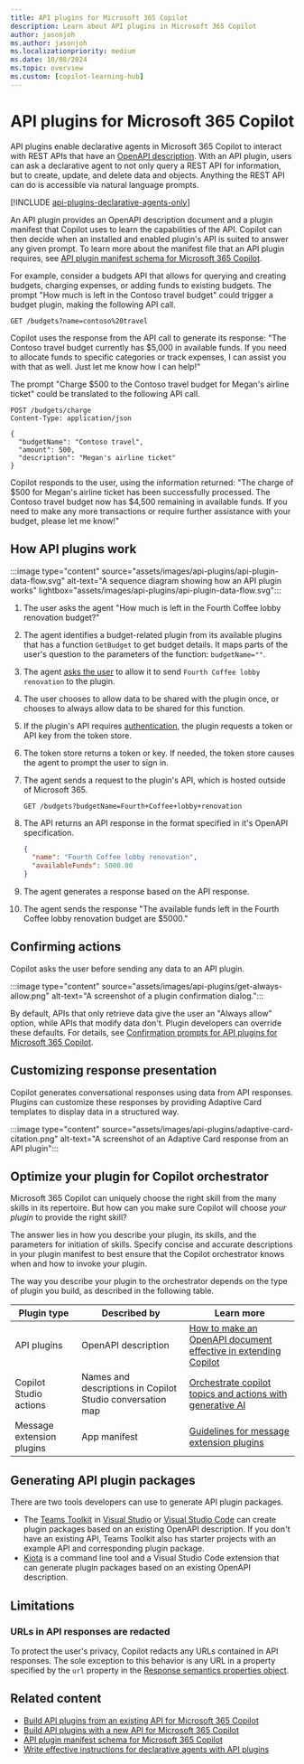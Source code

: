 ```yaml
---
title: API plugins for Microsoft 365 Copilot
description: Learn about API plugins in Microsoft 365 Copilot
author: jasonjoh
ms.author: jasonjoh
ms.localizationpriority: medium
ms.date: 10/08/2024
ms.topic: overview
ms.custom: [copilot-learning-hub]
---
```


# API plugins for Microsoft 365 Copilot

API plugins enable declarative agents in Microsoft 365 Copilot to interact with REST APIs that have an [OpenAPI description](https://www.openapis.org/what-is-openapi). With an API plugin, users can ask a declarative agent to not only query a REST API for information, but to create, update, and delete data and objects. Anything the REST API can do is accessible via natural language prompts.

[!INCLUDE [api-plugins-declarative-agents-only](includes/api-plugins-declarative-agents-only.md)]

An API plugin provides an OpenAPI description document and a plugin manifest that Copilot uses to learn the capabilities of the API. Copilot can then decide when an installed and enabled plugin's API is suited to answer any given prompt. To learn more about the manifest file that an API plugin requires, see [API plugin manifest schema for Microsoft 365 Copilot](./api-plugin-manifest.md).

For example, consider a budgets API that allows for querying and creating budgets, charging expenses, or adding funds to existing budgets. The prompt "How much is left in the Contoso travel budget" could trigger a budget plugin, making the following API call.

```http
GET /budgets?name=contoso%20travel
```

Copilot uses the response from the API call to generate its response: "The Contoso travel budget currently has $5,000 in available funds. If you need to allocate funds to specific categories or track expenses, I can assist you with that as well. Just let me know how I can help!"

The prompt "Charge $500 to the Contoso travel budget for Megan's airline ticket" could be translated to the following API call.

```http
POST /budgets/charge
Content-Type: application/json

{
  "budgetName": "Contoso travel",
  "amount": 500,
  "description": "Megan's airline ticket"
}
```

Copilot responds to the user, using the information returned: "The charge of $500 for Megan's airline ticket has been successfully processed. The Contoso travel budget now has $4,500 remaining in available funds. If you need to make any more transactions or require further assistance with your budget, please let me know!"

## How API plugins work

:::image type="content" source="assets/images/api-plugins/api-plugin-data-flow.svg" alt-text="A sequence diagram showing how an API plugin works" lightbox="assets/images/api-plugins/api-plugin-data-flow.svg":::

1. The user asks the agent "How much is left in the Fourth Coffee lobby renovation budget?"
1. The agent identifies a budget-related plugin from its available plugins that has a function `GetBudget` to get budget details. It maps parts of the user's question to the parameters of the function: `budgetName=""`.
1. The agent [asks the user](#confirming-actions) to allow it to send `Fourth Coffee lobby renovation` to the plugin.
1. The user chooses to allow data to be shared with the plugin once, or chooses to always allow data to be shared for this function.
1. If the plugin's API requires [authentication](api-plugin-authentication.md), the plugin requests a token or API key from the token store.
1. The token store returns a token or key. If needed, the token store causes the agent to prompt the user to sign in.
1. The agent sends a request to the plugin's API, which is hosted outside of Microsoft 365.

    ```http
    GET /budgets?budgetName=Fourth+Coffee+lobby+renovation
    ```

1. The API returns an API response in the format specified in it's OpenAPI specification.

    ```json
    {
      "name": "Fourth Coffee lobby renovation",
      "availableFunds": 5000.00
    }
    ```

1. The agent generates a response based on the API response.
1. The agent sends the response "The available funds left in the Fourth Coffee lobby renovation budget are $5000."

## Confirming actions

Copilot asks the user before sending any data to an API plugin.

:::image type="content" source="assets/images/api-plugins/get-always-allow.png" alt-text="A screenshot of a plugin confirmation dialog.":::

By default, APIs that only retrieve data give the user an "Always allow" option, while APIs that modify data don't. Plugin developers can override these defaults. For details, see [Confirmation prompts for API plugins for Microsoft 365 Copilot](api-plugin-confirmation-prompts.md).

## Customizing response presentation

Copilot generates conversational responses using data from API responses. Plugins can customize these responses by providing Adaptive Card templates to display data in a structured way.

:::image type="content" source="assets/images/api-plugins/adaptive-card-citation.png" alt-text="A screenshot of an Adaptive Card response from an API plugin":::

## Optimize your plugin for Copilot orchestrator

Microsoft 365 Copilot can uniquely choose the right skill from the many skills in its repertoire. But how can you make sure Copilot will choose _your plugin_ to provide the right skill?

The answer lies in how you describe your plugin, its skills, and the parameters for initiation of skills. Specify concise and accurate descriptions in your plugin manifest to best ensure that the Copilot orchestrator knows when and how to invoke your plugin.

The way you describe your plugin to the orchestrator depends on the type of plugin you build, as described in the following table.

| Plugin type  | Described by | Learn more|
|----------|-----------|------------|
|API plugins |  OpenAPI description | [How to make an OpenAPI document effective in extending Copilot](./openapi-document-guidance.md) |
| Copilot Studio actions | Names and descriptions in Copilot Studio conversation map | [Orchestrate copilot topics and actions with generative AI](/microsoft-copilot-studio/advanced-generative-actions)  |
| Message extension plugins | App manifest   | [Guidelines for message extension plugins](/microsoftteams/platform/messaging-extensions/high-quality-message-extension?context=/microsoft-365-copilot/extensibility/context) |

## Generating API plugin packages

There are two tools developers can use to generate API plugin packages.

- The [Teams Toolkit](https://marketplace.visualstudio.com/items?itemName=TeamsDevApp.ms-teams-vscode-extension) in [Visual Studio](https://visualstudio.microsoft.com/) or [Visual Studio Code](https://code.visualstudio.com/) can create plugin packages based on an existing OpenAPI description. If you don't have an existing API, Teams Toolkit also has starter projects with an example API and corresponding plugin package.
- [Kiota](/openapi/kiota/overview) is a command line tool and a Visual Studio Code extension that can generate plugin packages based on an existing OpenAPI description.

## Limitations

### URLs in API responses are redacted

To protect the user's privacy, Copilot redacts any URLs contained in API responses. The sole exception to this behavior is any URL in a property specified by the `url` property in the [Response semantics properties object](api-plugin-manifest.md#response-semantics-properties-object).

## Related content

- [Build API plugins from an existing API for Microsoft 365 Copilot](build-api-plugins-existing-api.md)
- [Build API plugins with a new API for Microsoft 365 Copilot](build-api-plugins-new-api.md)
- [API plugin manifest schema for Microsoft 365 Copilot](./api-plugin-manifest.md)
- [Write effective instructions for declarative agents with API plugins](instructions-api-plugins.md)
